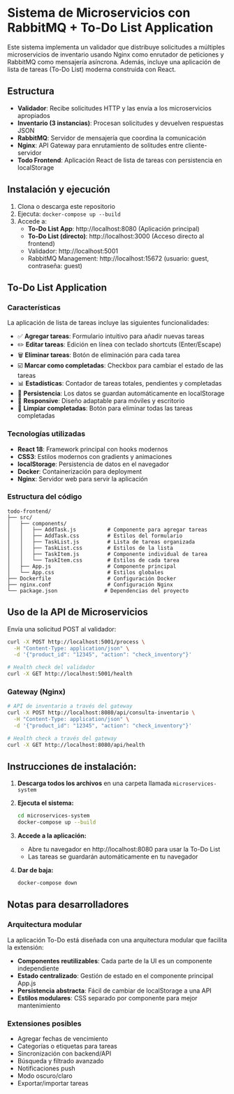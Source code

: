 # Sistema de Microservicios con RabbitMQ + To-Do List Application

Este sistema implementa un validador que distribuye solicitudes a múltiples microservicios de inventario usando Nginx como enrutador de peticiones y RabbitMQ como mensajería asíncrona. Además, incluye una aplicación de lista de tareas (To-Do List) moderna construida con React.

## Estructura

- **Validador**: Recibe solicitudes HTTP y las envía a los microservicios apropiados
- **Inventario (3 instancias)**: Procesan solicitudes y devuelven respuestas JSON
- **RabbitMQ**: Servidor de mensajería que coordina la comunicación
- **Nginx**: API Gateway para enrutamiento de solitudes entre cliente-servidor
- **Todo Frontend**: Aplicación React de lista de tareas con persistencia en localStorage

## Instalación y ejecución

1. Clona o descarga este repositorio
2. Ejecuta: `docker-compose up --build`
3. Accede a:
   - **To-Do List App**: http://localhost:8080 (Aplicación principal)
   - **To-Do List (directo)**: http://localhost:3000 (Acceso directo al frontend)
   - Validador: http://localhost:5001
   - RabbitMQ Management: http://localhost:15672 (usuario: guest, contraseña: guest)

## To-Do List Application

### Características

La aplicación de lista de tareas incluye las siguientes funcionalidades:

- ✅ **Agregar tareas**: Formulario intuitivo para añadir nuevas tareas
- ✏️ **Editar tareas**: Edición en línea con teclado shortcuts (Enter/Escape)
- 🗑️ **Eliminar tareas**: Botón de eliminación para cada tarea
- ☑️ **Marcar como completadas**: Checkbox para cambiar el estado de las tareas
- 📊 **Estadísticas**: Contador de tareas totales, pendientes y completadas
- 💾 **Persistencia**: Los datos se guardan automáticamente en localStorage
- 📱 **Responsive**: Diseño adaptable para móviles y escritorio
- 🧹 **Limpiar completadas**: Botón para eliminar todas las tareas completadas

### Tecnologías utilizadas

- **React 18**: Framework principal con hooks modernos
- **CSS3**: Estilos modernos con gradients y animaciones
- **localStorage**: Persistencia de datos en el navegador
- **Docker**: Containerización para deployment
- **Nginx**: Servidor web para servir la aplicación

### Estructura del código

```
todo-frontend/
├── src/
│   ├── components/
│   │   ├── AddTask.js          # Componente para agregar tareas
│   │   ├── AddTask.css         # Estilos del formulario
│   │   ├── TaskList.js         # Lista de tareas organizada
│   │   ├── TaskList.css        # Estilos de la lista
│   │   ├── TaskItem.js         # Componente individual de tarea
│   │   └── TaskItem.css        # Estilos de cada tarea
│   ├── App.js                  # Componente principal
│   └── App.css                 # Estilos globales
├── Dockerfile                  # Configuración Docker
├── nginx.conf                  # Configuración Nginx
└── package.json               # Dependencias del proyecto
```

## Uso de la API de Microservicios

Envía una solicitud POST al validador:

```bash
curl -X POST http://localhost:5001/process \
  -H "Content-Type: application/json" \
  -d '{"product_id": "12345", "action": "check_inventory"}'

# Health check del validador
curl -X GET http://localhost:5001/health
```

### Gateway (Nginx)

```bash
# API de inventario a través del gateway
curl -X POST http://localhost:8080/api/consulta-inventario \
  -H "Content-Type: application/json" \
  -d '{"product_id": "12345", "action": "check_inventory"}'

# Health check a través del gateway
curl -X GET http://localhost:8080/api/health
```

## Instrucciones de instalación:

1. **Descarga todos los archivos** en una carpeta llamada `microservices-system`

2. **Ejecuta el sistema:**
   ```bash
   cd microservices-system
   docker-compose up --build
   ```

3. **Accede a la aplicación:**
   - Abre tu navegador en http://localhost:8080 para usar la To-Do List
   - Las tareas se guardarán automáticamente en tu navegador

4. **Dar de baja:**
   ```bash
   docker-compose down
   ```

## Notas para desarrolladores

### Arquitectura modular

La aplicación To-Do está diseñada con una arquitectura modular que facilita la extensión:

- **Componentes reutilizables**: Cada parte de la UI es un componente independiente
- **Estado centralizado**: Gestión de estado en el componente principal App.js
- **Persistencia abstracta**: Fácil de cambiar de localStorage a una API
- **Estilos modulares**: CSS separado por componente para mejor mantenimiento

### Extensiones posibles

- Agregar fechas de vencimiento
- Categorías o etiquetas para tareas
- Sincronización con backend/API
- Búsqueda y filtrado avanzado
- Notificaciones push
- Modo oscuro/claro
- Exportar/importar tareas
